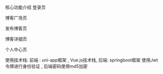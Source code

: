 核心功能介绍
登录页
 
博客广场页
 
发布博客页
 
博客详细页
 
个人中心页
 
使用技术栈:
前端 : uni-app框架 ,  Vue.js技术栈,
后端:  springboot框架
使用Jwt令牌进行身份验证 , 后端密码使用md5加密 

